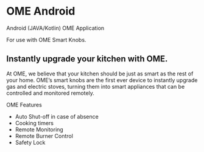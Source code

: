 # OME Android

Android (JAVA/Kotlin) OME Application

For use with OME Smart Knobs.

## Instantly upgrade your kitchen with OME.

At OME, we believe that your kitchen should be just as smart as the rest of your home. OME’s smart knobs are the first ever device to instantly upgrade gas and electric stoves, turning them into smart appliances that can be controlled and monitored remotely.

OME Features
- Auto Shut-off in case of absence
- Cooking timers
- Remote Monitoring
- Remote Burner Control
- Safety Lock